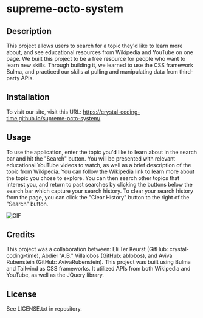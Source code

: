 # supreme-octo-system


## Description

This project allows users to search for a topic they'd like to learn more about, and see educational resources from Wikipedia and YouTube on one page.  We built this project to be a free resource for people who want to learn new skills. Through building it, we learned to use the CSS framework Bulma, and practiced our skills at pulling and manipulating data from third-party APIs.


## Installation

To visit our site, visit this URL: https://crystal-coding-time.github.io/supreme-octo-system/ 

## Usage

To use the application, enter the topic you'd like to learn about in the search bar and hit the "Search" button.  You will be presented with relevant educational YouTube videos to watch, as well as a brief description of the topic from Wikipedia.  You can follow the Wikipedia link to learn more about the topic you chose to explore.  You can then search other topics that interest you, and return to past searches by clicking the buttons below the search bar which capture your search history.  To clear your search history from the page, you can click the "Clear History" button to the right of the "Search" button.

![GIF](./Assets/The%20Curious%20Amateur%20(1).gif)


## Credits

This project was a collaboration between: Eli Ter Keurst (GitHub: crystal-coding-time), Abdiel "A.B." Villalobos (GitHub: ablobos), and Aviva Rubenstein (GitHub: AvivaRubenstein).
This project was built using Bulma and Tailwind as CSS frameworks.  It utilized APIs from both Wikipedia and YouTube, as well as the JQuery library.


## License

See LICENSE.txt in repository.

